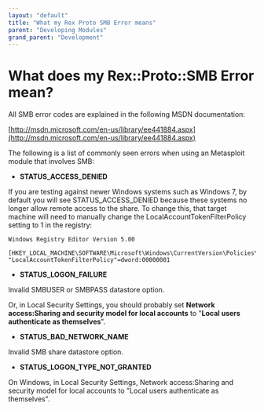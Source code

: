 ```yaml
---
layout: "default"
title: "What my Rex Proto SMB Error means"
parent: "Developing Modules"
grand_parent: "Development"
---
```


# What does my Rex::Proto::SMB Error mean?
All SMB error codes are explained in the following MSDN documentation:

[http://msdn.microsoft.com/en-us/library/ee441884.aspx](http://msdn.microsoft.com/en-us/library/ee441884.aspx)

The following is a list of commonly seen errors when using an Metasploit module that involves SMB:

* **STATUS_ACCESS_DENIED**

If you are testing against newer Windows systems such as Windows 7, by default you will see STATUS_ACCESS_DENIED because these systems no longer allow remote access to the share. To change this, that target machine will need to manually change the LocalAccountTokenFilterPolicy setting to 1 in the registry:

```
Windows Registry Editor Version 5.00

[HKEY_LOCAL_MACHINE\SOFTWARE\Microsoft\Windows\CurrentVersion\Policies\System]
"LocalAccountTokenFilterPolicy"=dword:00000001
```

* **STATUS_LOGON_FAILURE**

Invalid SMBUSER or SMBPASS datastore option.

Or, in Local Security Settings, you should probably set **Network access:Sharing and security model for local accounts** to "**Local users authenticate as themselves**".

* **STATUS_BAD_NETWORK_NAME**

Invalid SMB share datastore option.

* **STATUS_LOGON_TYPE_NOT_GRANTED**

On Windows, in Local Security Settings, Network access:Sharing and security model for local accounts to "Local users authenticate as themselves".